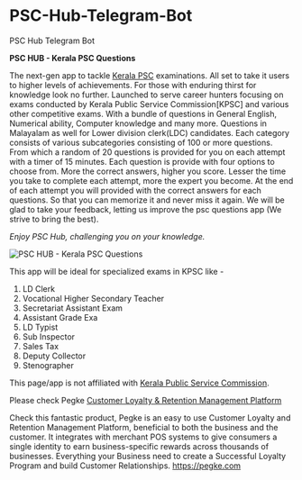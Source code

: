 # PSC-Hub-Telegram-Bot
PSC Hub Telegram Bot

**PSC HUB - Kerala PSC Questions**

The next-gen app to tackle [Kerala PSC](http://www.keralapsc.gov.in) examinations. All set to take it users to higher levels of achievements. For those with enduring thirst for knowledge look no further. Launched to serve career hunters focusing on exams conducted by Kerala Public Service Commission[KPSC] and various other competitive exams. With a bundle of questions in General English, Numerical ability, Computer knowledge and many more. Questions in Malayalam as well for Lower division clerk(LDC) candidates.
Each category consists of various subcategories consisting of 100 or more questions. From which a random of 20 questions is provided for you on each attempt with a timer of 15 minutes. Each question is provide with four options to choose from. More the correct answers, higher you score. Lesser the time you take to complete each attempt, more the expert you become. At the end of each attempt you will provided with the correct answers for each questions. So that you can memorize it and never miss it again.
We will be glad to take your feedback, letting us improve the psc questions app (We strive to bring the best).

*Enjoy PSC Hub, challenging you on your knowledge.*

![PSC HUB - Kerala PSC Questions](http://i.imgur.com/P77XnDu.png)

This app will be ideal for specialized exams in KPSC like -

 1. LD Clerk
 2. Vocational Higher Secondary Teacher
 3. Secretariat Assistant Exam
 4. Assistant Grade Exa
 5. LD Typist
 6. Sub Inspector
 7. Sales Tax
 8. Deputy Collector
 9. Stenographer

This page/app is not affiliated with [Kerala Public Service Commission](http://www.keralapsc.gov.in/).

Please check Pegke [Customer Loyalty & Retention Management Platform](https://pegke.com)


Check this fantastic product, Pegke is an easy to use Customer Loyalty and Retention Management Platform, beneficial to both the business and the customer. It integrates with merchant POS systems to give consumers a single identity to earn business-specific rewards across thousands of businesses. Everything your Business need to create a Successful Loyalty Program and build Customer Relationships. https://pegke.com
